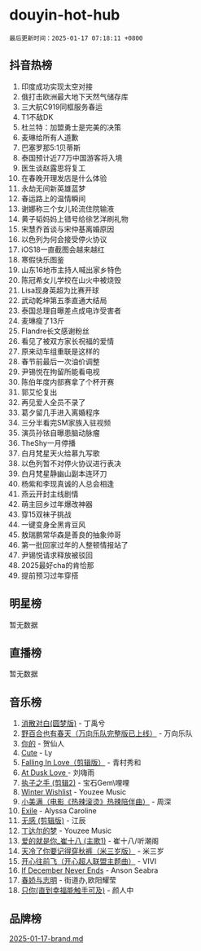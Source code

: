 # douyin-hot-hub

`最后更新时间：2025-01-17 07:18:11 +0800`

## 抖音热榜

1. 印度成功实现太空对接
1. 俄打击欧洲最大地下天然气储存库
1. 三大航C919同框服务春运
1. T1不敌DK
1. 杜兰特：加盟勇士是完美的决策
1. 麦琳给所有人道歉
1. 巴塞罗那5:1贝蒂斯
1. 泰国预计近77万中国游客将入境
1. 医生谈赵露思将复工
1. 在春晚开理发店是什么体验
1. 永劫无间新英雄蓝梦
1. 春运路上的温情瞬间
1. 谢娜称三个女儿轮流住院输液
1. 黄子韬妈妈上错号给徐艺洋刷礼物
1. 宋慧乔首谈与宋仲基离婚原因
1. 以色列为何会接受停火协议
1. iOS18一直截图会越来越红
1. 寒假快乐图鉴
1. 山东16地市主持人喊出家乡特色
1. 陈冠希女儿学校在山火中被烧毁
1. Lisa现身英超为比赛开球
1. 武动乾坤第五季直通大结局
1. 泰国总理自曝差点成电诈受害者
1. 麦琳瘦了13斤
1. Flandre长文感谢粉丝
1. 看见了被双方家长祝福的爱情
1. 原来动车组重联是这样的
1. 春节前最后一次油价调整
1. 尹锡悦在拘留所能看电视
1. 陈伯年度内部赛拿了个杯开赛
1. 郭艾伦复出
1. 再见爱人全员不录了
1. 葛夕留几手进入离婚程序
1. 三分半看完SM家族入驻视频
1. 演员孙铱自曝患脑动脉瘤
1. TheShy一月停播
1. 白月梵星天火给慕九写歌
1. 以色列暂不对停火协议进行表决
1. 白月梵星静幽山副本连环刀
1. 杨紫和李现真诚的人总会相逢
1. 燕云开封主线剧情
1. 萌主回乡过年爆改神器
1. 穿15双袜子挑战
1. 一键变身全黑肯豆风
1. 敖瑞鹏常华森是善良的抽象帅哥
1. 第一批回家过年的人整顿情报站了
1. 尹锡悦请求释放被驳回
1. 2025最好cha的肯恰那
1. 提前预习过年穿搭

## 明星榜

暂无数据

## 直播榜

暂无数据

## 音乐榜

1. [消散对白(圆梦版)](https://sf5-hl-cdn-tos.douyinstatic.com/obj/tos-cn-ve-2774/og4jB5I5IizzoZVAAAzWgBMAsMDWoArfwBOiFs) - 丁禹兮
1. [野百合也有春天（万向乐队完整版已上线）](https://sf5-hl-cdn-tos.douyinstatic.com/obj/tos-cn-ve-2774/oMnUxhRAMiAGBqDtIPBQ7ACYQZFlJCftcgeDJE) - 万向乐队
1. [你的](https://sf3-cdn-tos.douyinstatic.com/obj/tos-cn-ve-2774/oYuIeKf42jB7sEV6B2upMdpYAgfrQWj0FeRegh) - 贺仙人
1. [Cute](https://sf6-cdn-tos.douyinstatic.com/obj/tos-cn-ve-2774/o4IbIzHWKAAB4wsS5qMBRiiAlEBGTpQRNfFvuo) - Ly
1. [Falling In Love（剪辑版）](https://sf5-hl-cdn-tos.douyinstatic.com/obj/tos-cn-ve-2774/o8ajpA8zzgBPahbBIO8AcKGBLJezFCRd1wfP9f) - 青村秀和
1. [ At Dusk  Love ](https://sf5-hl-cdn-tos.douyinstatic.com/obj/tos-cn-ve-2774/o8CrpCf5CaYgI4ZrtQgMQAFEfuGqNnRSDQAPBc) - 刘嗨雨
1. [执子之手 (剪辑2)](https://sf5-hl-cdn-tos.douyinstatic.com/obj/tos-cn-ve-2774/oUoZLQjCc31XzqsBnBQUNgeKtYPBcgbFDwtfcu) - 宝石Gem\哩哩
1. [Winter Wishlist](https://sf5-hl-cdn-tos.douyinstatic.com/obj/tos-cn-ve-2774/oIIgUOeamCFCVAzxN6MFRLIBlLGpUqQxeeHrLE) - Youzee Music
1. [小美满（电影《热辣滚烫》热辣陪伴曲）](https://sf5-hl-cdn-tos.douyinstatic.com/obj/tos-cn-ve-2774/o0GAn2lSgfZIDUgtevCGDQYnFg4CwnrBaxbTZL) - 周深
1. [Exile](https://sf5-hl-cdn-tos.douyinstatic.com/obj/tos-cn-ve-2774/oYj4gAQTknKE3WW0Je8KGmQ7z1cA4FefwtbufD) - Alyssa Caroline
1. [无感 (剪辑版)](https://sf5-hl-cdn-tos.douyinstatic.com/obj/tos-cn-ve-2774/o0eIsUzJBDlQaQFC5OFlgbMEZC1TFYBftOBn6p) - 江辰
1. [丁达尔的梦](https://sf5-hl-cdn-tos.douyinstatic.com/obj/tos-cn-ve-2774/oMU3WirUZBVQkAC9ccG5P2IQirziZM2RTInUY) - Youzee Music
1. [爱的就是你_崔十八 (主歌1)](https://sf5-hl-cdn-tos.douyinstatic.com/obj/tos-cn-ve-2774/oI5BO5DhFZ6UTcNCnZaOCBLtZ7WIMQGfgnXf5E) - 崔十八/听潮阁
1. [天冷了你要记得穿秋裤（米三岁版）](https://sf5-hl-cdn-tos.douyinstatic.com/obj/tos-cn-ve-2774/oQlIwVIDWiZ6BQilAorS7MA0AgCkQDvcZAdm1) - 米三岁
1. [开心往前飞（开心超人联盟主题曲）](https://sf5-hl-cdn-tos.douyinstatic.com/obj/tos-cn-ve-2774/9d8fb7c82cf1421fb93a9fe925275e0a) - VIVI
1. [If December Never Ends](https://sf5-hl-cdn-tos.douyinstatic.com/obj/tos-cn-ve-2774/oY1IQMoTgCFIBg8RZifyqlBBt1UFgitTYmxeOS) - Anson Seabra
1. [春娇与志明](https://sf5-hl-cdn-tos.douyinstatic.com/obj/tos-cn-ve-2774/e530d8fceb7044b39707d7f9ff54add1) - 街道办,欧阳耀莹
1. [只你(直到幸福能触手可及)](https://sf5-hl-cdn-tos.douyinstatic.com/obj/tos-cn-ve-2774/o0lBkRDzFTeaVSUz3ZZSCBVtZ5DIMQGfgmEAuE) - 颜人中

## 品牌榜

[2025-01-17-brand.md](2025-01-17-brand.md)
